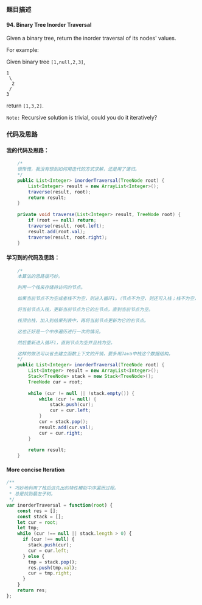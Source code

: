 ### 题目描述

#### 94. Binary Tree Inorder Traversal

Given a binary tree, return the inorder traversal of its nodes' values.

For example:

Given binary tree `[1,null,2,3]`,

    1
     \
      2
     /
    3

return `[1,3,2]`.

`Note:` Recursive solution is trivial, could you do it iteratively?

### 代码及思路

#### 我的代码及思路：

```java
    /*
    很惭愧，我没有想到如何用迭代的方式求解，还是用了递归。
    */
    public List<Integer> inorderTraversal(TreeNode root) {
        List<Integer> result = new ArrayList<Integer>();
        traverse(result, root);
        return result;
    }
    
    private void traverse(List<Integer> result, TreeNode root) {
        if (root == null) return;
        traverse(result, root.left);
        result.add(root.val);
        traverse(result, root.right);
    }
```

#### 学习到的代码及思路：

```java
    /*
    本算法的思路很巧妙。

    利用一个栈来存储待访问的节点。

    如果当前节点不为空或者栈不为空，则进入循环1。（节点不为空，则还可入栈；栈不为空，则还有节点待访问）

    将当前节点入栈，更新当前节点为它的左节点，直到当前节点为空。

    栈顶出栈，加入到结果列表中，再将当前节点更新为它的右节点。

    这也正好是一个中序遍历进行一次的情况。

    然后重新进入循环1，直到节点为空并且栈为空。

    这样的做法可以省去建立函数上下文的开销，要多用Java中栈这个数据结构。
    */
    public List<Integer> inorderTraversal(TreeNode root) {
        List<Integer> result = new ArrayList<Integer>();
        Stack<TreeNode> stack = new Stack<TreeNode>();
        TreeNode cur = root;
        
        while (cur != null || !stack.empty()) {
            while (cur != null) {
                stack.push(cur);
                cur = cur.left;
            }
            cur = stack.pop();
            result.add(cur.val);
            cur = cur.right;
        }
        
        return result;
    }
```

#### More concise Iteration

```js
/**
 * 巧妙地利用了栈后进先出的特性模拟中序遍历过程。
 * 总是找到最左子树。
 */
var inorderTraversal = function(root) {
    const res = [];
    const stack = [];
    let cur = root;
    let tmp;
    while (cur !== null || stack.length > 0) {
      if (cur !== null) {
        stack.push(cur);
        cur = cur.left;
      } else {
        tmp = stack.pop();
        res.push(tmp.val);
        cur = tmp.right;
      }
    }
    return res;
};
```
